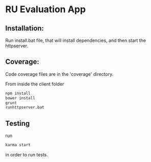 # RU Evaluation App

## Installation:

Run install.bat file, that will install dependencies, and then start the httpserver.

## Coverage:

Code coverage files are in the 'coverage' directory.

From inside the client folder
```sh
npm install
bower install
grunt
runhttpserver.bat
```

## Testing

run
```sh
karma start
```
in order to run tests.
